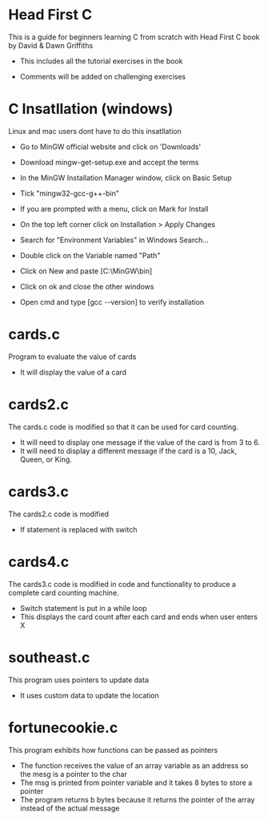 # Head First C 
This is a guide for beginners learning C from scratch with Head First C book by David & Dawn Griffiths

* This includes all the tutorial exercises in the book 

* Comments will be added on challenging exercises

# C Insatllation (windows)
Linux and mac users dont have to do this insatllation 
* Go to MinGW official website and click on 'Downloads' 

* Download mingw-get-setup.exe and accept the terms 

* In the MinGW Installation Manager window, click on Basic Setup

* Tick "mingw32-gcc-g++-bin"

* If you are prompted with a menu, click on Mark for Install

* On the top left corner click on Installation > Apply Changes

* Search for "Environment Variables" in Windows Search...

* Double click on the Variable named "Path" 

* Click on New and paste [C:\MinGW\bin]

* Click on ok and close the other windows

* Open cmd and type [gcc --version] to verify installation
 
 # cards.c
Program to evaluate the value of cards
 * It will display the value of a card

 # cards2.c
 The cards.c code is modified so that it can be used for card counting. 
 * It will need to display one message if the value of the card is from 3 to 6. 
 * It will need to display a different message if the card is a 10, Jack, Queen, or King.

 # cards3.c
The cards2.c code is modified
 * If statement is replaced with switch

  # cards4.c
The cards3.c code is modified in code and functionality to produce a complete card counting machine.
 * Switch statement is put in a while loop
 * This displays the card count after each card and ends when user enters X

  # southeast.c
This program uses pointers to update data
 * It uses custom data to update the location

  # fortunecookie.c
This program exhibits how functions can be passed as pointers
 * The function receives the value of an array variable as an address so the mesg is a pointer to the char
 * The msg is printed from pointer variable and it takes 8 bytes to store a pointer
 * The program returns b bytes because it returns the pointer of the array instead of the actual message
